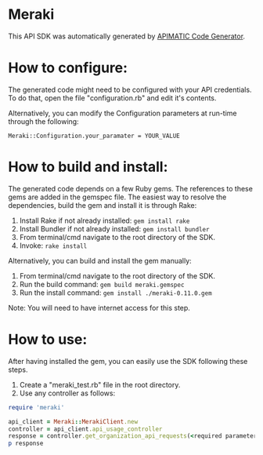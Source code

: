 Meraki
=================
This API SDK was automatically generated by [APIMATIC Code Generator](https://apimatic.io/).

How to configure:
=================
The generated code might need to be configured with your API credentials. To do that,
open the file "configuration.rb" and edit it's contents.

Alternatively, you can modify the Configuration parameters at run-time through the following:
```
Meraki::Configuration.your_paramater = YOUR_VALUE
```

How to build and install: 
=============================
The generated code depends on a few Ruby gems. The references to these gems are 
added in the gemspec file. The easiest way to resolve the dependencies,
build the gem and install it is through Rake:

  1. Install Rake if not already installed: `gem install rake`
  2. Install Bundler if not already installed: `gem install bundler`
  3. From terminal/cmd navigate to the root directory of the SDK.
  4. Invoke: `rake install`

Alternatively, you can build and install the gem manually:

  1. From terminal/cmd navigate to the root directory of the SDK.
  2. Run the build command: `gem build meraki.gemspec`
  3. Run the install command: `gem install ./meraki-0.11.0.gem`

Note: You will need to have internet access for this step.

How to use:
===========
After having installed the gem, you can easily use the SDK following these steps.

  1. Create a "meraki_test.rb" file in the root directory.
  2. Use any controller as follows:
```ruby
require 'meraki'

api_client = Meraki::MerakiClient.new
controller = api_client.api_usage_controller
response = controller.get_organization_api_requests(<required parameters if any>)
p response
```